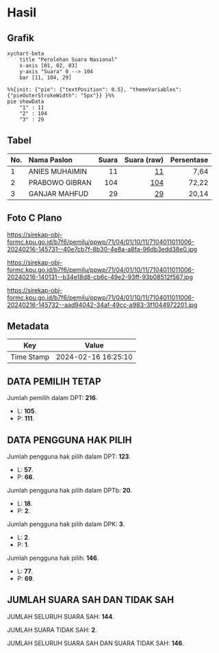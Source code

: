 # Hasil

## Grafik

```mermaid
xychart-beta
    title "Perolehan Suara Nasional"
    x-axis [01, 02, 03]
    y-axis "Suara" 0 --> 104
    bar [11, 104, 29]
```

```mermaid
%%{init: {"pie": {"textPosition": 0.5}, "themeVariables": {"pieOuterStrokeWidth": "5px"}} }%%
pie showData
    "1" : 11
    "2" : 104
    "3" : 29
```

## Tabel

| No. | Nama Paslon    | Suara | Suara (raw) | Persentase |
|:--- |:-------------- | -----:| -----------:| ----------:|
| 1   | ANIES MUHAIMIN | 11    | [11][p-1]   | 7,64       |
| 2   | PRABOWO GIBRAN | 104   | [104][p-2]  | 72,22      |
| 3   | GANJAR MAHFUD  | 29    | [29][p-3]   | 20,14      |


[p-1]: https://github.com/gigit-pemilu/pemilu-2024/blob/main/pilpres/hitung-suara/sub/71-sulawesi-utara/sub/04-kepulauan-talaud/sub/01-lirung/sub/1011-lirung-satu/sub/006-tps/sub/paslon-1.txt
[p-2]: https://github.com/gigit-pemilu/pemilu-2024/blob/main/pilpres/hitung-suara/sub/71-sulawesi-utara/sub/04-kepulauan-talaud/sub/01-lirung/sub/1011-lirung-satu/sub/006-tps/sub/paslon-2.txt
[p-3]: https://github.com/gigit-pemilu/pemilu-2024/blob/main/pilpres/hitung-suara/sub/71-sulawesi-utara/sub/04-kepulauan-talaud/sub/01-lirung/sub/1011-lirung-satu/sub/006-tps/sub/paslon-3.txt

## Foto C Plano

https://sirekap-obj-formc.kpu.go.id/b7f6/pemilu/ppwp/71/04/01/10/11/7104011011006-20240216-145731--40e7cb7f-8b30-4e8a-a8fa-96db3edd38e0.jpg

https://sirekap-obj-formc.kpu.go.id/b7f6/pemilu/ppwp/71/04/01/10/11/7104011011006-20240216-140131--b34e18d8-cb6c-49e2-93ff-93b08512f567.jpg

https://sirekap-obj-formc.kpu.go.id/b7f6/pemilu/ppwp/71/04/01/10/11/7104011011006-20240216-145732--aad94042-34af-49cc-a983-3f1044972201.jpg


## Metadata

| Key        | Value               |
| ---------- | ------------------- |
| Time Stamp | 2024-02-16 16:25:10 |


## DATA PEMILIH TETAP

Jumlah pemilih dalam DPT: **216**.
 * L: **105**.
 * P: **111**.

## DATA PENGGUNA HAK PILIH

Jumlah pengguna hak pilih dalam DPT: **123**.
 * L: **57**.
 * P: **66**.

Jumlah pengguna hak pilih dalam DPTb: **20**.
 * L: **18**.
 * P: **2**.

Jumlah pengguna hak pilih dalam DPK: **3**.
 * L: **2**.
 * P: **1**.

Jumlah pengguna hak pilih: **146**.
 * L: **77**.
 * P: **69**.

## JUMLAH SUARA SAH DAN TIDAK SAH

JUMLAH SELURUH SUARA SAH: **144**.

JUMLAH SUARA TIDAK SAH: **2**.

JUMLAH SELURUH SUARA SAH DAN SUARA TIDAK SAH: **146**.


